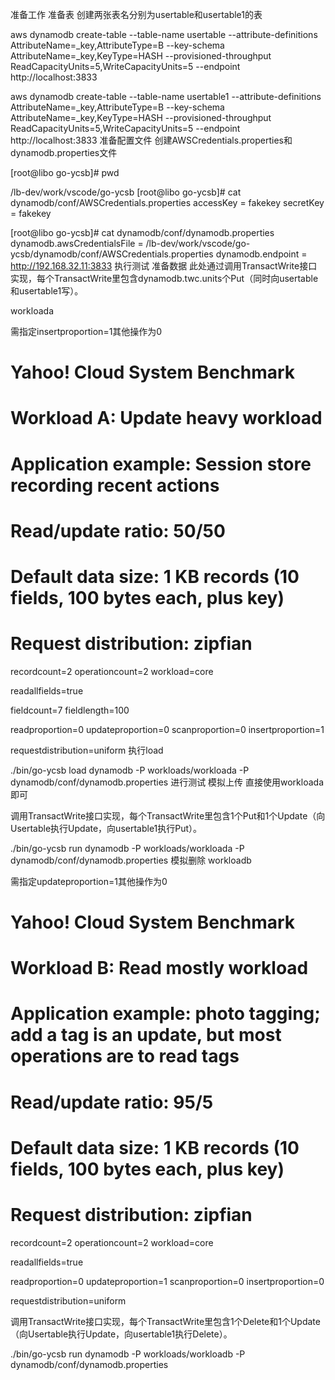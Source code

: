 准备工作
准备表
创建两张表名分别为usertable和usertable1的表

aws dynamodb create-table --table-name usertable --attribute-definitions AttributeName=_key,AttributeType=B --key-schema AttributeName=_key,KeyType=HASH --provisioned-throughput ReadCapacityUnits=5,WriteCapacityUnits=5 --endpoint http://localhost:3833

aws dynamodb create-table --table-name usertable1 --attribute-definitions AttributeName=_key,AttributeType=B --key-schema AttributeName=_key,KeyType=HASH --provisioned-throughput ReadCapacityUnits=5,WriteCapacityUnits=5 --endpoint http://localhost:3833
准备配置文件
创建AWSCredentials.properties和dynamodb.properties文件

[root@libo go-ycsb]# pwd

/lb-dev/work/vscode/go-ycsb
[root@libo go-ycsb]# cat dynamodb/conf/AWSCredentials.properties 
accessKey = fakekey
secretKey = fakekey

[root@libo go-ycsb]# cat dynamodb/conf/dynamodb.properties 
dynamodb.awsCredentialsFile = /lb-dev/work/vscode/go-ycsb/dynamodb/conf/AWSCredentials.properties
dynamodb.endpoint = http://192.168.32.11:3833
执行测试
准备数据
此处通过调用TransactWrite接口实现，每个TransactWrite里包含dynamodb.twc.units个Put（同时向usertable和usertable1写）。

workloada

需指定insertproportion=1其他操作为0

# Yahoo! Cloud System Benchmark
# Workload A: Update heavy workload
#   Application example: Session store recording recent actions
#                        
#   Read/update ratio: 50/50
#   Default data size: 1 KB records (10 fields, 100 bytes each, plus key)
#   Request distribution: zipfian

recordcount=2
operationcount=2
workload=core

readallfields=true

fieldcount=7
fieldlength=100

readproportion=0
updateproportion=0
scanproportion=0
insertproportion=1

requestdistribution=uniform
执行load

 ./bin/go-ycsb load dynamodb -P workloads/workloada -P dynamodb/conf/dynamodb.properties
进行测试
模拟上传
直接使用workloada即可

调用TransactWrite接口实现，每个TransactWrite里包含1个Put和1个Update（向Usertable执行Update，向usertable1执行Put）。

./bin/go-ycsb run dynamodb -P workloads/workloada -P dynamodb/conf/dynamodb.properties
模拟删除
workloadb

需指定updateproportion=1其他操作为0

# Yahoo! Cloud System Benchmark
# Workload B: Read mostly workload
#   Application example: photo tagging; add a tag is an update, but most operations are to read tags
#                        
#   Read/update ratio: 95/5
#   Default data size: 1 KB records (10 fields, 100 bytes each, plus key)
#   Request distribution: zipfian

recordcount=2
operationcount=2
workload=core

readallfields=true

readproportion=0
updateproportion=1
scanproportion=0
insertproportion=0

requestdistribution=uniform


调用TransactWrite接口实现，每个TransactWrite里包含1个Delete和1个Update（向Usertable执行Update，向usertable1执行Delete）。

./bin/go-ycsb run dynamodb -P workloads/workloadb -P dynamodb/conf/dynamodb.properties